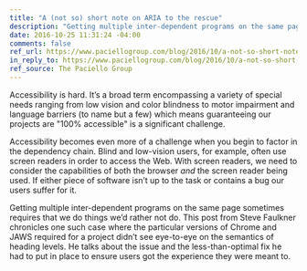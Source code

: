 ```yaml
---
title: "A (not so) short note on ARIA to the rescue"
description: "Getting multiple inter-dependent programs on the same page sometimes requires that we do things we’d rather not do"
date: 2016-10-25 11:31:24 -04:00
comments: false
ref_url: https://www.paciellogroup.com/blog/2016/10/a-not-so-short-note-on-aria-to-the-rescue/
in_reply_to: https://www.paciellogroup.com/blog/2016/10/a-not-so-short-note-on-aria-to-the-rescue/
ref_source: The Paciello Group
---
```


Accessibility is hard. It’s a broad term encompassing a variety of special needs ranging from low vision and color blindness to motor impairment and language barriers (to name but a few) which means guaranteeing our projects are "100% accessible" is a significant challenge.

Accessibility becomes even more of a challenge when you begin to factor in the dependency chain. Blind and low-vision users, for example, often use screen readers in order to access the Web. With screen readers, we need to consider the capabilities of both the browser *and* the screen reader being used. If either piece of software isn’t up to the task or contains a bug our users suffer for it.

Getting multiple inter-dependent programs on the same page sometimes requires that we do things we’d rather not do. This post from Steve Faulkner chronicles one such case where the particular versions of Chrome and JAWS required for a project didn’t see eye-to-eye on the semantics of heading levels. He talks about the issue and the less-than-optimal fix he had to put in place to ensure users got the experience they were meant to.